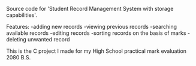 Source code for 'Student Record Management System with storage capabilities'.

Features: 
  -adding new records 
  -viewing previous records 
  -searching available records 
  -editing records 
  -sorting records on the basis of marks 
  -deleting unwanted record

This is the C project I made for my High School practical mark evaluation 2080 B.S.
  
